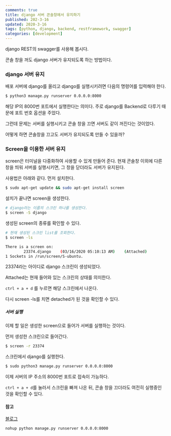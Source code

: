 ```yaml
---
comments: true
title: django 서버 콘솔창에서 유지하기
published: 202-3-16
updated: 2020-3-16
tags: [python, django, backend, restframework, swagger]
categories: [development]
---
```


django REST의 swagger를 사용해 봅시다.

콘솔 창을 꺼도 django 서버가 유지되도록 하는 방법이다.



### django 서버 유지

배포 서버에 django를 올리고 django를 실행시키려면 다음의 명령어를 입력해야 한다.

```bash
$ python3 manage.py runserver 0.0.0.0:8000
```

해당 IP의 8000번 포트에서 실행한다는  의미다. 주로 django를 Backend로 다루기 때문에 포트 번호 옵션을 주었다.

그런데 문제는 서버를 실행시키고 콘솔 창을 끄면 서버도 같이 꺼진다는 것이었다.

어떻게 하면 콘솔창을 끄고도 서버가 유지되도록 만들 수 있을까?



### Screen을 이용한 서버 유지

screen은 터미널을 다중화하여 사용할 수 있게 만들어 준다. 현재 콘솔창 이외에 다른 창을 띄워 서버를 실행시키면, 그 창을 닫더라도 서버가 유지된다.

사용법은 아래와 같다. 먼저 설치한다.

```bash
$ sudo apt-get update && sudo apt-get install screen
```

설치가 끝나면 screen을 생성한다. 

```bash
# django라는 이름의 스크린 하나를 생성한다.
$ screen -S django
```

생성된 screen의 종류를 확인할 수 있다.

```bash
# 현재 생성된 스크린 list를 조회한다.
$ screen -ls

There is a screen on: 
		23374.django	(03/16/2020 05:10:13 AM)	(Attached)
1 Sockets in /run/screen/S-ubuntu.
```

23374라는 아이디로 django 스크린이 생성되었다.

Attached는 현재 들어와 있는 스크린의 상태를 의미한다.

`ctrl + a + d` 를 누르면 해당 스크린에서 나온다.  

다시 screen -ls를 치면 detached가 된 것을 확인할 수 있다.

##### 서버 실행

이제 할 일은 생성한 screen으로 들어가 서버를 실행하는 것이다.

먼저 생성한 스크린으로 들어간다.

```bash
$ screen -r 23374
```

스크린에서 django를 실행한다.

```bash
$ sudo python3 manage.py runserver 0.0.0.0:8000
```

이제 서버의 IP 주소의 8000번 포트로 접속이 가능하다. 

`ctrl + a + d`를 눌러서 스크린을 빠져 나온 뒤, 콘솔 창을 끄더라도 여전히 실행중인 것을 확인할 수 있다.



#### 참고

[블로그](https://dailyheumsi.tistory.com/19)

```html
nohup python manage.py runserver 0.0.0.0:8000
```